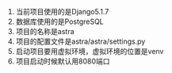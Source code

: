 1. 当前项目使用的是Django5.1.7
2. 数据库使用的是PostgreSQL
3. 项目的名称是astra
4. 项目的配置文件是astra/astra/settings.py
5. 启动项目要用虚拟环境，虚拟环境的位置是venv
6. 项目启动时候默认用8080端口